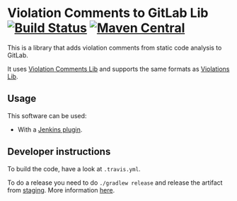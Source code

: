 # Violation Comments to GitLab Lib [![Build Status](https://travis-ci.org/tomasbjerre/violation-comments-to-gitlab-lib.svg?branch=master)](https://travis-ci.org/tomasbjerre/violation-comments-to-gitlab-lib) [![Maven Central](https://maven-badges.herokuapp.com/maven-central/se.bjurr.violations/violation-comments-to-gitlab-lib/badge.svg)](https://maven-badges.herokuapp.com/maven-central/se.bjurr.violations/violation-comments-to-gitlab-lib)

This is a library that adds violation comments from static code analysis to GitLab.

It uses [Violation Comments Lib](https://github.com/tomasbjerre/violation-comments-lib) and supports the same formats as [Violations Lib](https://github.com/tomasbjerre/violations-lib).

## Usage
This software can be used:
 * With a [Jenkins plugin](https://github.com/jenkinsci/violation-comments-to-gitlab).

## Developer instructions

To build the code, have a look at `.travis.yml`.

To do a release you need to do `./gradlew release` and release the artifact from [staging](https://oss.sonatype.org/#stagingRepositories). More information [here](http://central.sonatype.org/pages/releasing-the-deployment.html).
